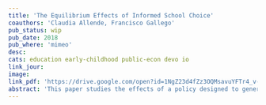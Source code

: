 ```yaml
---
title: 'The Equilibrium Effects of Informed School Choice'
coauthors: 'Claudia Allende, Francisco Gallego'
pub_status: wip
pub_date: 2018
pub_where: 'mimeo'
desc:
cats: education early-childhood public-econ devo io
link_jour:
image:
link_pdf: 'https://drive.google.com/open?id=1NgZ23d4fZz3OQMsavuYFTr4_v-pVr_G4'
abstract: 'This paper studies the effects of a policy designed to generate a more informed consumer demand in the context of the market for primary education. We develop and test a specific information intervention that targets poor families of public Pre-K students entering the elementary school system in Chile. Using a randomized control trial, we find that the intervention shifts parents school choice decisions towards schools with higher test scores, higher prices and tend to be further distances from their home. Four years later, we find that student achievement was higher among treated families, providing suggestive evidence that a policy intervention could be successful. To quantitatively gauge how average treatment effects might vary in the context of a scaled up version of this policy, we embed the RCT within a structural model of school choice and competition where price and quality are chosen endogenously but schools face capacity constraints. We find that while capacity constraints play an important role mitigating the policy effect on impact, in counterfactual simulations the supply-side responses to quality contribute to a higher average treatment effect than that found in the RCT context. This result is especially true for the poorest students that benefit the most from an increase in supply of quality in their local education markets.'
---
```

